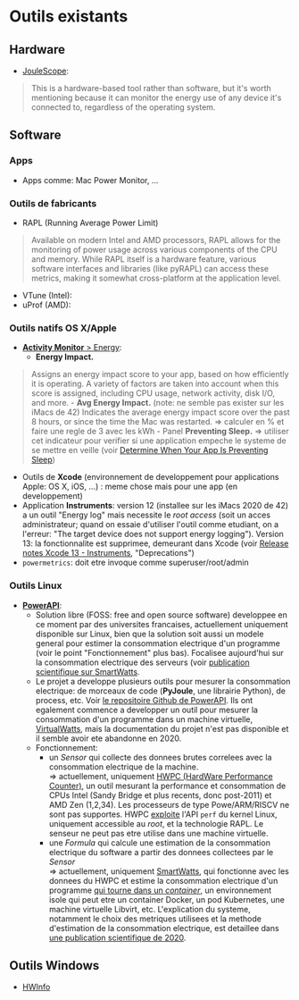 # Outils existants
## Hardware
- [JouleScope](https://www.joulescope.com/):
>This is a hardware-based tool rather than software, but it's worth mentioning because it can monitor the energy use of any device it's connected to, regardless of the operating system.

## Software
### Apps
- Apps comme: Mac Power Monitor, ...

### Outils de fabricants
- RAPL (Running Average Power Limit)
>Available on modern Intel and AMD processors, RAPL allows for the monitoring of power usage across various components of the CPU and memory. While RAPL itself is a hardware feature, various software interfaces and libraries (like pyRAPL) can access these metrics, making it somewhat cross-platform at the application level.
- VTune (Intel):
- uProf (AMD): 

### Outils natifs OS X/Apple
- [**Activity Monitor** > Energy](https://developer.apple.com/library/archive/documentation/Performance/Conceptual/power_efficiency_guidelines_osx/MonitoringEnergyUsage.html):
	- **Energy Impact.**
 >Assigns an energy impact score to your app, based on how efficiently it is operating. A variety of factors are taken into account when this score is assigned, including CPU usage, network activity, disk I/O, and more.
	- **Avg Energy Impact.** (note: ne semble pas exister sur les iMacs de 42)
>Indicates the average energy impact score over the past 8 hours, or since the time the Mac was restarted.
			=> calculer en % et faire une regle de 3 avec les kWh
	- Panel **Preventing Sleep.** => utiliser cet indicateur pour verifier si une application empeche le systeme de se mettre en veille (voir [Determine When Your App Is Preventing Sleep](https://developer.apple.com/library/archive/documentation/Performance/Conceptual/power_efficiency_guidelines_osx/PrioritizeWorkAtTheAppLevel.html#//apple_ref/doc/uid/TP40013929-CH36-SW7))
- Outils de **Xcode** (environnement de developpement pour applications Apple: OS X, iOS, ...) : meme chose mais pour une app (en developpement)
- Application **Instruments**: version 12 (installee sur les iMacs 2020 de 42) a un outil "Energy log" mais necessite le *root access* (soit un acces administrateur; quand on essaie d'utiliser l'outil comme etudiant, on a l'erreur: "The target device does not support energy logging"). Version 13: la fonctionnalite est supprimee, demeurant dans Xcode (voir [Release notes Xcode 13 - Instruments](https://developer.apple.com/documentation/xcode-release-notes/xcode-13-release-notes#Instruments), "Deprecations")
- `powermetrics`: doit etre invoque comme superuser/root/admin

### Outils Linux
-  **[PowerAPI]([url](https://powerapi.org/reference/overview/))**:
	- Solution libre (FOSS: free and open source software) developpee en ce moment par des universites francaises, actuellement uniquement disponible sur Linux, bien que la solution soit aussi un modele general pour estimer la consommation electrique d'un programme (voir le point "Fonctionnement" plus bas). Focalisee aujourd'hui sur la consommation electrique des serveurs (voir [publication scientifique sur SmartWatts](https://inria.hal.science/hal-02470128).
	- Le projet a developpe plusieurs outils pour mesurer la consommation electrique: de morceaux de code (**PyJoule**, une librairie Python),  de process, etc. Voir [le repositoire Github de PowerAPI](https://github.com/orgs/powerapi-ng/repositories?type=all). Ils ont egalement commence a developper un outil pour mesurer la consommation d'un programme dans un machine virtuelle, [VirtualWatts](https://github.com/powerapi-ng/virtualwatts-formula), mais la documentation du projet n'est pas disponible et il semble avoir ete abandonne en 2020.
	- Fonctionnement:
 		- un *Sensor* qui collecte des donnees brutes correlees avec la consommation electrique de la machine.
     <br> => actuellement, uniquement [HWPC (HardWare Performance Counter)](https://powerapi.org/reference/sensors/hwpc-sensor/), un outil mesurant la performance et consommation de CPUs Intel (Sandy Bridge et plus recents, donc post-2011) et AMD Zen (1,2,34). Les processeurs de type Powe/ARM/RISCV ne sont pas supportes. HWPC [exploite](https://github.com/powerapi-ng/hwpc-sensor) l'API `perf` du kernel Linux, uniquement accessible au *root*, et la technologie RAPL. Le senseur ne peut pas etre utilise dans une machine virtuelle.
     	- une *Formula* qui calcule une estimation de la consommation electrique du software a partir des donnees collectees par le *Sensor*
       <br> => actuellement, uniquement [SmartWatts](https://powerapi.org/reference/formulas/smartwatts/), qui fonctionne avec les donnees du HWPC et estime la consommation electrique d'un programme [qui tourne dans un *container*](https://github.com/powerapi-ng/smartwatts-formula), un environnement isole qui peut etre un container Docker, un pod Kubernetes, une machine virtuelle Libvirt, etc. L'explication du systeme, notamment le choix des metriques utilisees et la methode d'estimation de la consommation electrique, est detaillee dans [une publication scientifique de 2020](https://inria.hal.science/hal-02470128).

## Outils Windows
- [HWInfo](https://www.hwinfo.com/download/)
